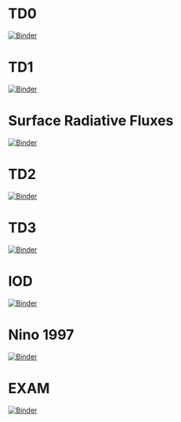 # TD0
[![Binder](https://mybinder.org/badge_logo.svg)](https://mybinder.org/v2/gh/massonseb/TDENS.git/HEAD?filepath=TD0.ipynb)

# TD1
[![Binder](https://mybinder.org/badge_logo.svg)](https://mybinder.org/v2/gh/massonseb/TDENS.git/HEAD?filepath=TD1.ipynb)

# Surface Radiative Fluxes
[![Binder](https://mybinder.org/badge_logo.svg)](https://mybinder.org/v2/gh/massonseb/TDENS.git/HEAD?filepath=sfc_flux.ipynb)

# TD2
[![Binder](https://mybinder.org/badge_logo.svg)](https://mybinder.org/v2/gh/massonseb/TDENS.git/HEAD?filepath=TD2.ipynb)

# TD3
[![Binder](https://mybinder.org/badge_logo.svg)](https://mybinder.org/v2/gh/massonseb/TDENS.git/HEAD?filepath=TD3.ipynb)

# IOD
[![Binder](https://mybinder.org/badge_logo.svg)](https://mybinder.org/v2/gh/massonseb/TDENS.git/HEAD?filepath=IOD.ipynb)

# Nino 1997
[![Binder](https://mybinder.org/badge_logo.svg)](https://mybinder.org/v2/gh/massonseb/TDENS.git/HEAD?filepath=nino1997.ipynb)

# EXAM
[![Binder](https://mybinder.org/badge_logo.svg)](https://mybinder.org/v2/gh/massonseb/TDENS.git/HEAD?filepath=EXAM.ipynb)
